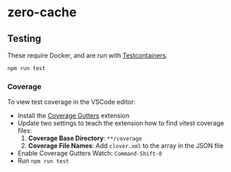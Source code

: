 # zero-cache

## Testing

These require Docker, and are run with [Testcontainers](https://testcontainers.com/modules/postgresql/).

```bash
npm run test
```

### Coverage

To view test coverage in the VSCode editor:

- Install the [Coverage Gutters](https://marketplace.visualstudio.com/items?itemName=ryanluker.vscode-coverage-gutters) extension
- Update two settings to teach the extension how to find vitest coverage files:
  1. **Coverage Base Directory**: `**/coverage`
  2. **Coverage File Names**: Add `clover.xml` to the array in the JSON file
- Enable Coverage Gutters Watch: `Command-Shift-8`
- Run `npm run test`
